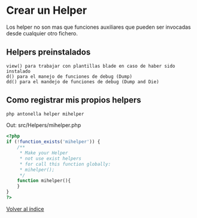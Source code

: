 # Crear un Helper

Los helper no son mas que funciones auxiliares que pueden ser invocadas desde cualquier otro fichero.

## Helpers preinstalados

```text
view() para trabajar con plantillas blade en caso de haber sido instalado
d() para el manejo de funciones de debug (Dump)
dd() para el mandejo de funciones de debug (Dump and Die)
```

## Como registrar mis propios helpers

```bash
php antonella helper mihelper
```

Out: src/Helpers/mihelper.php

```php
<?php
if (!function_exists('mihelper')) {
    /**
     * Make your Helper
     * not use exist helpers
     * for call this function globally:
     * mihelper();
     */
    function mihelper(){
    } 
}
?>
```

[Volver al índice](https://github.com/d3turnes/antonella-framework-for-wp/tree/2.0/docs/readme.md)
